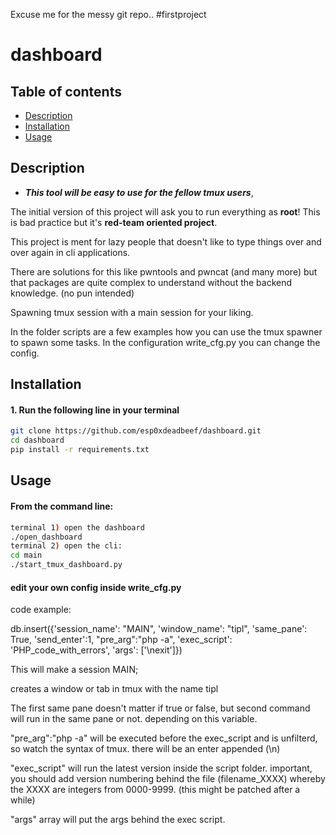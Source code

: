 
Excuse me for the messy git repo.. #firstproject 

# dashboard

## Table of contents
- [Description](#description)
- [Installation](#installation)
- [Usage](#usage)

## Description
- ***This tool will be easy to use for the fellow tmux users***, 

The initial version of this project will ask you to run everything as <b>root</b>! 
This is bad practice but it's <b>red-team oriented project</b>.

This project is ment for lazy people that doesn't like to type things over and over again in cli applications.

There are solutions for this like pwntools and pwncat (and many more) but that packages are quite complex to understand without the backend knowledge. (no pun intended)



Spawning tmux session with a main session for your liking. 

In the folder scripts are a few examples how you can use the tmux spawner to spawn some tasks. 
In the configuration write_cfg.py you can change the config.

## Installation
#### 1. Run the following line in your terminal
```bash 
git clone https://github.com/esp0xdeadbeef/dashboard.git
cd dashboard
pip install -r requirements.txt
```

## Usage
#### From the command line:
``` bash
terminal 1) open the dashboard
./open_dashboard
terminal 2) open the cli:
cd main
./start_tmux_dashboard.py
```
#### edit your own config inside write_cfg.py

code example:

db.insert({'session_name': "MAIN", 'window_name': "tipl", 'same_pane': True, 'send_enter':1, "pre_arg":"php -a", 'exec_script': 'PHP_code_with_errors', 'args': ['\nexit']})

This will make a session MAIN;

creates a window or tab in tmux with the name tipl

The first same pane doesn't matter if true or false, but second command will run in the same pane or not. depending on this variable.

"pre_arg":"php -a" will be executed before the exec_script and is unfilterd, so watch the syntax of tmux. there will be an enter appended (\n)

"exec_script" will run the latest version inside the script folder.
  important, you should add version numbering behind the file (filename_XXXX) whereby the XXXX are integers from 0000-9999. (this might be patched after a while)

"args" array will put the args behind the exec script.

